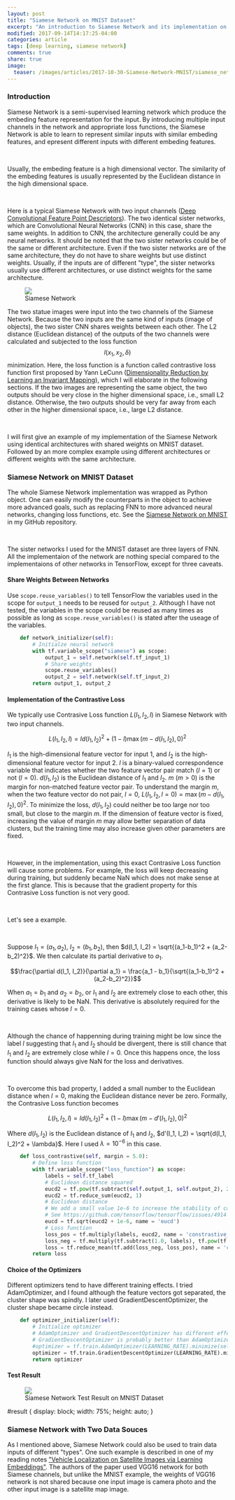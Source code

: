 ```yaml
---
layout: post
title: "Siamese Network on MNIST Dataset"
excerpt: "An introduction to Siamese Network and its implementation on MNIST dataset"
modified: 2017-09-14T14:17:25-04:00
categories: article
tags: [deep learning, siamese network]
comments: true
share: true
image:
  teaser: /images/articles/2017-10-30-Siamese-Network-MNIST/siamese_network.png
---
```


### Introduction

Siamese Network is a semi-supervised learning network which produce the embeding feature representation for the input. By introducing multiple input channels in the network and appropriate loss functions, the Siamese Network is able to learn to represent similar inputs with similar embeding features, and epresent different inputs with different embeding features.

<br />

Usually, the embeding feature is a high dimensional vector. The similarity of the embeding features is usually represented by the Euclidean distance in the high dimensional space.

<br />

Here is a typical Siamese Network with two input channels ([Deep Convolutional Feature Point Descriptors](http://hi.cs.waseda.ac.jp/~esimo/en/research/deepdesc/)). The two identical sister networks, which are Convolutional Neural Networks (CNN) in this case, share the same weights. In addition to CNN, the architecture generally could be any neural networks. It should be noted that the two sister networks could be of the same or different architecture.  Even if the two sister networks are of the same architecture, they do not have to share weights but use distinct weights. Usually, if the inputs are of different "type", the sister networks usually use different architectures, or use distinct weights for the same architecture.

<div class = "titled-image">
<figure class = "titled-image">
    <img src = "{{ site.url }}/images/articles/2017-10-30-Siamese-Network-MNIST/siamese_example.png">
    <figcaption>Siamese Network</figcaption>
</figure>
</div>

The two statue images were input into the two channels of the Siamese Network. Because the two inputs are the same kind of inputs (image of objects), the two sister CNN shares weights between each other. The L2 distance (Euclidean distance) of the outputs of the two channels were calculated and subjected to the loss function $$l(x_1, x_2, \delta)$$ minimization. Here, the loss function is a function called contrastive loss function first proposed by Yann LeCunn ([Dimensionality Reduction by Learning an Invariant Mapping](http://yann.lecun.com/exdb/publis/pdf/hadsell-chopra-lecun-06.pdf)), which I will elaborate in the following sections. If the two images are representing the same object, the two outputs should be very close in the higher dimensional space, i.e., small L2 distance. Otherwise, the two outputs should be very far away from each other in the higher dimensional space, i.e., large L2 distance.

<br />

I will first give an example of my implementation of the Siamese Network using identical architectures with shared weights on MNIST dataset. Followed by an more complex example using different architectures or different weights with the same architecture.

### Siamese Network on MNIST Dataset

The whole Siamese Network implementation was wrapped as Python object. One can easily modify the counterparts in the object to achieve more advanced goals, such as replacing FNN to more advanced neural networks, changing loss functions, etc. See the [Siamese Network on MNIST](https://github.com/leimao/Siamese_Network_MNIST) in my GitHub repository.




<br />

The sister networks I used for the MNIST dataset are three layers of FNN. All the implementaion of the network are nothing special compared to the implementaions of other networks in TensorFlow, except for three caveats.

#### Share Weights Between Networks

Use ```scope.reuse_variables()``` to tell TensorFlow the variables used in the scope for ```output_1``` needs to be reused for ```output_2```. Although I have not tested, the variables in the scope could be reused as many times as possible as long as ```scope.reuse_variables()``` is stated after the useage of the variables.

```python
    def network_initializer(self):
        # Initialze neural network
        with tf.variable_scope("siamese") as scope:
            output_1 = self.network(self.tf_input_1)
            # Share weights
            scope.reuse_variables()
            output_2 = self.network(self.tf_input_2)
        return output_1, output_2
```

#### Implementation of the Contrastive Loss

We typically use Contrasive Loss function $L(I_1, I_2, l)$ in Siamese Network with two input channels.

$$
L(I_1, I_2, l) = ld(I_1, I_2)^2 + (1-l)\max(m - d(I_1, I_2), 0)^2
$$

$I_1$ is the high-dimensional feature vector for input 1, and $I_2$ is the high-dimensional feature vector for input 2. $l$ is a binary-valued correspondence variable that indicates whether the two feature vector pair match ($l = 1$) or not ($l = 0$). $d(I_1, I_2)$ is the Euclidean distance of $I_1$ and $I_2$. $m$ ($m > 0$) is the margin for non-matched feature vector pair. To understand the margin $m$, when the two feature vector do not pair, $l = 0$, $L(I_1, I_2, l = 0) = \max(m - d(I_1, I_2), 0)^2$. To minimize the loss, $d(I_1, I_2)$ could neither be too large nor too small, but close to the margin $m$. If the dimension of feature vector is fixed, increasing the value of margin $m$ may allow better separation of data clusters, but the training time may also increase given other parameters are fixed.

<br />

However, in the implementation, using this exact Contrasive Loss function will cause some problems. For example, the loss will keep decreasing during training, but suddenly became NaN which does not make sense at the first glance. This is because that the gradient property for this Contrasive Loss function is not very good.

<br />

Let's see a example.

<br />

Suppose $I_1 = (a_1, a_2)$, $I_2 = (b_1, b_2)$, then $d(I_1, I_2) = \sqrt{(a_1-b_1)^2 + (a_2-b_2)^2}$. We then calculate its partial derivative to $a_1$. 

$$\frac{\partial d(I_1, I_2)}{\partial a_1} = \frac{a_1 - b_1}{\sqrt{(a_1-b_1)^2 + (a_2-b_2)^2}}$$

When $a_1 = b_1$ and $a_2 = b_2$, or $I_1$ and $I_2$ are extremely close to each other, this derivative is likely to be NaN. This derivative is absolutely required for the training cases whose $l = 0$.

<br />

Although the chance of happenning during training might be low since the label $l$ suggesting that $I_1$ and $I_2$ should be divergent, there is still chance that $I_1$ and $I_2$ are extremely close while $l = 0$. Once this happens once, the loss function should always give NaN for the loss and derivatives.

<br />

To overcome this bad property, I added a small number to the Euclidean distance when $l = 0$, making the Euclidean distance never be zero. Formally, the Contrasive Loss function becomes

$$
L(I_1, I_2, l) = ld(I_1, I_2)^2 + (1-l)\max(m - d'(I_1, I_2), 0)^2
$$

Where $d(I_1, I_2)$ is the Euclidean distance of $I_1$ and $I_2$, $d'(I_1, I_2) = \sqrt{d(I_1, I_2)^2 + \lambda}$. Here I used $\lambda = 10^{-6}$ in this case.

```python
    def loss_contrastive(self, margin = 5.0):
        # Define loss function
        with tf.variable_scope("loss_function") as scope:
            labels = self.tf_label
            # Euclidean distance squared
            eucd2 = tf.pow(tf.subtract(self.output_1, self.output_2), 2, name = 'eucd2')
            eucd2 = tf.reduce_sum(eucd2, 1)
            # Euclidean distance
            # We add a small value 1e-6 to increase the stability of calculating the gradients for sqrt
            # See https://github.com/tensorflow/tensorflow/issues/4914
            eucd = tf.sqrt(eucd2 + 1e-6, name = 'eucd')
            # Loss function
            loss_pos = tf.multiply(labels, eucd2, name = 'constrastive_loss_1')
            loss_neg = tf.multiply(tf.subtract(1.0, labels), tf.pow(tf.maximum(tf.subtract(margin, eucd), 0), 2), name = 'constrastive_loss_2')
            loss = tf.reduce_mean(tf.add(loss_neg, loss_pos), name = 'constrastive_loss')
        return loss
```

#### Choice of the Optimizers

Different optimizers tend to have different training effects. I tried AdamOptimizer, and I found although the feature vectors got separated, the cluster shape was spindly. I later used GradientDescentOptimizer, the cluster shape became circle instead.

```python
    def optimizer_initializer(self):
        # Initialize optimizer
        # AdamOptimizer and GradientDescentOptimizer has different effect on the final results
        # GradientDescentOptimizer is probably better than AdamOptimizer in Siamese Network
        #optimizer = tf.train.AdamOptimizer(LEARNING_RATE).minimize(self.loss)
        optimizer = tf.train.GradientDescentOptimizer(LEARNING_RATE).minimize(self.loss)
        return optimizer
```


#### Test Result

<div class = "titled-image">
<figure class = "titled-image">
    <img id = "result" src = "{{ site.url }}/images/articles/2017-10-30-Siamese-Network-MNIST/embed.jpeg">
    <figcaption>Siamese Network Test Result on MNIST Dataset</figcaption>
</figure>

#result {
  display: block;
  width: 75%;
  height: auto;
}
</div>

### Siamese Network with Two Data Souces

As I mentioned above, Siamese Network could also be used to train data inputs of different "types". One such example is described in one of my reading notes ["Vehicle Localization on Satellite Images via Learning Embeddings"](https://leimao.github.io/reading/2017-Deep-Learning-Vehicle-Localization-Satellite-Image/). The authors of the paper used VGG16 network for both Siamese channels, but unlike the MNIST example, the weights of VGG16 network is not shared because one input image is camera photo and the other input image is a satellite map image.




